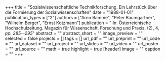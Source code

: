 +++
title = "Sozialwissenschaftliche Technikforschung. Ein Lehrstück über die Formierung der Sozialwissenschaften"
date = "1988-01-01"
publication_types = ["2"]
authors = ["Arno Bamme", "Peter Baumgartner", "Wilhelm Berger", "Ernst Kotzmann"]
publication = " In: Österreichische Hochschulzeitung. Magazin für Wissenschaft, Forschung und Praxis, (2), 4, _pp. 285--295_"
abstract = ""
abstract_short = ""
image_preview = ""
selected = false
projects = []
tags = []
url_pdf = ""
url_preprint = ""
url_code = ""
url_dataset = ""
url_project = ""
url_slides = ""
url_video = ""
url_poster = ""
url_source = ""
math = true
highlight = true
[header]
image = ""
caption = ""
+++
